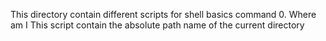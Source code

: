 This directory contain different scripts for shell basics command
0. Where am I
   This script contain the absolute path name of the current directory